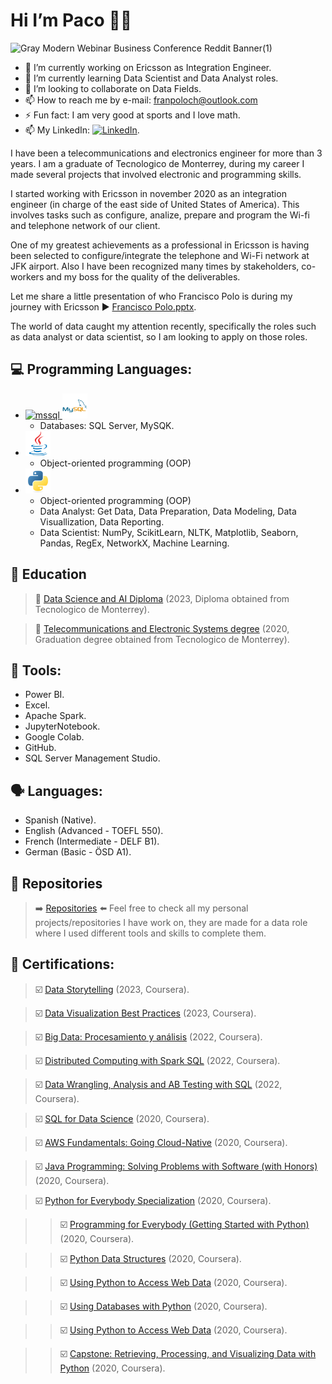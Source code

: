 # Hi I’m Paco 👋😄


![Gray Modern Webinar Business Conference Reddit Banner(1)](https://github.com/FranPolo25/FranPolo25/assets/134642015/487d6bb4-2ee5-4d01-8850-7463d625e3e7)

- 🔭 I’m currently working on Ericsson as Integration Engineer.
- 🌱 I’m currently learning Data Scientist and Data Analyst roles.
- 👯 I’m looking to collaborate on Data Fields. 
- 📫 How to reach me by e-mail: franpoloch@outlook.com
- ⚡ Fun fact: I am very good at sports and I love math.
- 📫 My LinkedIn: [![LinkedIn](https://img.shields.io/badge/LinkedIn-franciscopolochavez-0077B5?style=for-the-badge&logo=linkedin&logoColor=white&labelColor=101010)](https://www.linkedin.com/in/franciscopolochavez).
  
I have been a telecommunications and electronics engineer for more than 3 years. I am a graduate of Tecnologico de Monterrey, during my career I made several projects that involved electronic and programming skills.  

I started working with Ericsson in november 2020 as an integration engineer (in charge of the east side of United States of America). This involves tasks such as configure, analize, prepare and program the Wi-fi and telephone network of our client. 

One of my greatest achievements as a professional in Ericsson is having been selected to configure/integrate the telephone and Wi-Fi network at JFK airport. Also I have been recognized many times by stakeholders, co-workers and my boss for the quality of the deliverables.

Let me share a little presentation of who Francisco Polo is during my journey with Ericsson ▶️ [Francisco Polo.pptx](https://github.com/FranPolo25/FranPolo25/files/12825544/Francisco.Polo.pptx).

The world of data caught my attention recently, specifically the roles such as data analyst or data scientist, so I am looking to apply on those roles. 

## 💻 Programming Languages:
- <a href="https://www.microsoft.com/en-us/sql-server" target="_blank" rel="noreferrer"> <img src="https://www.svgrepo.com/show/303229/microsoft-sql-server-logo.svg" alt="mssql" width="40" height="40"/> </a> <a href="https://www.mysql.com/" target="_blank" rel="noreferrer"> <img src="https://raw.githubusercontent.com/devicons/devicon/master/icons/mysql/mysql-original-wordmark.svg" alt="mysql" width="40" height="40"/> </a> 
    - Databases: SQL Server, MySQK.
- <a href="https://www.java.com" target="_blank" rel="noreferrer"> <img src="https://raw.githubusercontent.com/devicons/devicon/master/icons/java/java-original.svg" alt="java" width="40" height="40"/> </a>
    - Object-oriented programming (OOP)
- <a href="https://www.python.org" target="_blank" rel="noreferrer"> <img src="https://raw.githubusercontent.com/devicons/devicon/master/icons/python/python-original.svg" alt="python" width="40" height="40"/> </a>
    - Object-oriented programming (OOP) 
    - Data Analyst: Get Data, Data Preparation, Data Modeling, Data Visuallization, Data Reporting.
    - Data Scientist: NumPy, ScikitLearn, NLTK, Matplotlib, Seaborn, Pandas, RegEx, NetworkX, Machine Learning. 

## 📖 Education
> 👥 [Data Science and AI Diploma](https://www.credential.net/e10d2b06-b740-4162-9489-1e65930701b6) (2023, Diploma obtained from Tecnologico de Monterrey).

> 👥 [Telecommunications and Electronic Systems degree](https://certificados.tec.mx/certificate/815a837eb9c85df7876211b8a827b029) (2020, Graduation degree obtained from Tecnologico de Monterrey).

## 🧰 Tools:
- Power BI.
- Excel.
- Apache Spark.
- JupyterNotebook.
- Google Colab.
- GitHub.
- SQL Server Management Studio.

## 🗣️ Languages:
- Spanish (Native).
- English (Advanced - TOEFL 550).
- French (Intermediate - DELF B1).
- German (Basic - ÖSD A1).

## 🥇 Repositories 
> ➡️ [Repositories](https://github.com/FranPolo25?tab=repositories) ⬅️ Feel free to check all my personal projects/repositories I have work on, they are made for a data role where I used different tools and skills to complete them.

## 🥇 Certifications:
> ☑️ [Data Storytelling](https://www.coursera.org/account/accomplishments/certificate/497RUSCHR8HN) (2023, Coursera).
 
> ☑️ [Data Visualization Best Practices](https://www.coursera.org/account/accomplishments/certificate/9J3WSTPJDFZ4) (2023, Coursera).

> ☑️ [Big Data: Procesamiento y análisis](https://www.coursera.org/account/accomplishments/certificate/N5H9NFEU9XK8) (2022, Coursera).

> ☑️ [Distributed Computing with Spark SQL](https://www.coursera.org/account/accomplishments/certificate/WVNT49GS5LQ2) (2022, Coursera).

> ☑️ [Data Wrangling, Analysis and AB Testing with SQL](https://www.coursera.org/account/accomplishments/certificate/69ZLLZGKLWPG) (2022, Coursera).

> ☑️ [SQL for Data Science](https://www.coursera.org/account/accomplishments/certificate/TES3SHUJABSV) (2020, Coursera).

> ☑️ [AWS Fundamentals: Going Cloud-Native](https://www.coursera.org/account/accomplishments/certificate/PDAKASGJ58N8) (2020, Coursera).

> ☑️ [Java Programming: Solving Problems with Software (with Honors)](https://www.coursera.org/account/accomplishments/certificate/SHW7WKVK7LTJ) (2020, Coursera).

> ☑️ [Python for Everybody Specialization](https://www.coursera.org/account/accomplishments/specialization/certificate/HYDTSTD4NV23) (2020, Coursera).

> > ☑️ [Programming for Everybody (Getting Started with Python)](https://www.coursera.org/account/accomplishments/certificate/XVJXSDHW5UP4) (2020, Coursera).

> > ☑️ [Python Data Structures](https://www.coursera.org/account/accomplishments/certificate/PYS2C28XYYKD) (2020, Coursera).

> > ☑️ [Using Python to Access Web Data](https://www.coursera.org/account/accomplishments/certificate/HK8RGCC4SUXC) (2020, Coursera).

> > ☑️ [Using Databases with Python](https://www.credential.net/e10d2b06-b740-4162-9489-1e65930701b6) (2020, Coursera).

> > ☑️ [Using Python to Access Web Data](https://www.coursera.org/account/accomplishments/certificate/2GC4R45WCAF7) (2020, Coursera).

> > ☑️ [Capstone: Retrieving, Processing, and Visualizing Data with Python](https://www.coursera.org/account/accomplishments/certificate/DTB938WCX8NJ) (2020, Coursera).

